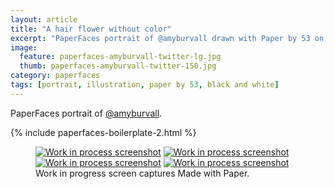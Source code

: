 ```yaml
---
layout: article
title: "A hair flower without color"
excerpt: "PaperFaces portrait of @amyburvall drawn with Paper by 53 on an iPad."
image: 
  feature: paperfaces-amyburvall-twitter-lg.jpg
  thumb: paperfaces-amyburvall-twitter-150.jpg
category: paperfaces
tags: [portrait, illustration, paper by 53, black and white]
---
```


PaperFaces portrait of [@amyburvall](http://twitter.com/amyburvall).

{% include paperfaces-boilerplate-2.html %}

<figure class="third">
	<a href="{{ site.url }}/images/paperfaces-amyburvall-process-1-lg.jpg"><img src="{{ site.url }}/images/paperfaces-amyburvall-process-1-600.jpg" alt="Work in process screenshot"></a>
	<a href="{{ site.url }}/images/paperfaces-amyburvall-process-2-lg.jpg"><img src="{{ site.url }}/images/paperfaces-amyburvall-process-2-600.jpg" alt="Work in process screenshot"></a>
	<a href="{{ site.url }}/images/paperfaces-amyburvall-process-3-lg.jpg"><img src="{{ site.url }}/images/paperfaces-amyburvall-process-3-600.jpg" alt="Work in process screenshot"></a>
	<a href="{{ site.url }}/images/paperfaces-amyburvall-process-4-lg.jpg"><img src="{{ site.url }}/images/paperfaces-amyburvall-process-4-600.jpg" alt="Work in process screenshot"></a>
	<figcaption>Work in progress screen captures Made with Paper.</figcaption>
</figure>